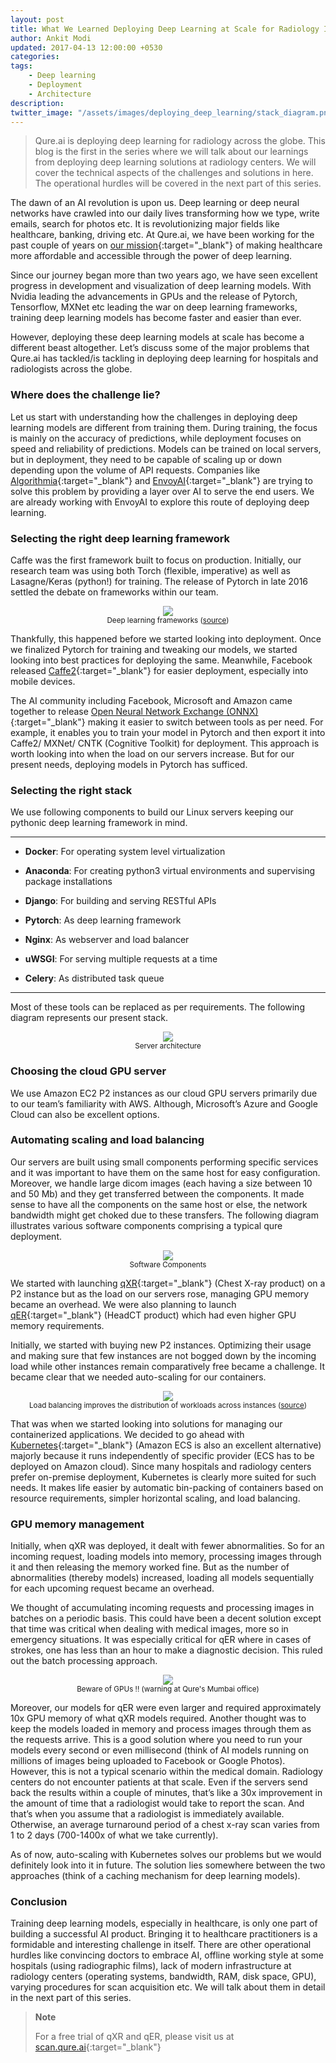 ```yaml
---
layout: post
title: What We Learned Deploying Deep Learning at Scale for Radiology Images
author: Ankit Modi
updated: 2017-04-13 12:00:00 +0530
categories:
tags:
    - Deep learning
    - Deployment
    - Architecture
description:
twitter_image: "/assets/images/deploying_deep_learning/stack_diagram.png"
---
```


>Qure.ai is deploying deep learning for radiology across the globe. This blog is the first in the series where we will talk about our learnings from deploying deep learning solutions at radiology centers. We will cover the technical aspects of the challenges and solutions in here. The operational hurdles will be covered in the next part of this series.


The dawn of an AI revolution is upon us. Deep learning or deep neural networks have crawled into our daily lives transforming how we type, write emails, search for photos etc. It is revolutionizing major fields like healthcare, banking, driving etc. At Qure.ai, we have been working for the past couple of years on  [our mission](http://blog.qure.ai/notes/on-qure-ai){:target="_blank"} of making healthcare more affordable and accessible through the power of deep learning.

Since our journey began more than two years ago, we have seen excellent progress in development and visualization of deep learning models. With Nvidia leading the advancements in GPUs and the release of Pytorch, Tensorflow, MXNet etc leading the war on deep learning frameworks, training deep learning models has become faster and easier than ever.

However, deploying these deep learning models at scale has become a different beast altogether. Let’s discuss some of the major problems that Qure.ai has tackled/is tackling in deploying deep learning for hospitals and radiologists across the globe.

### Where does the challenge lie?

Let us start with understanding how the challenges in deploying deep learning models are different from training them. During training, the focus is mainly on the accuracy of predictions, while deployment focuses on speed and reliability of predictions. Models can be trained on local servers, but in deployment, they need to be capable of scaling up or down depending upon the volume of API requests. Companies like [Algorithmia](https://algorithmia.com/){:target="_blank"} and [EnvoyAI](https://www.envoyai.com/){:target="_blank"} are trying to solve this problem by providing a layer over AI to serve the end users. We are already working with EnvoyAI to explore this route of deploying deep learning.


### Selecting the right deep learning framework

Caffe was the first framework built to focus on production. Initially, our research team was using both Torch (flexible, imperative) as well as Lasagne/Keras (python!) for training. The release of Pytorch in late 2016 settled the debate on frameworks within our team.

<p align="center">
    <img  src="/assets/images/deploying_deep_learning/dl_frameworks.png">
    <br>
    <small>Deep learning frameworks (<a href="https://aws.amazon.com/machine-learning/amis/">source</a>)</small>
</p>

Thankfully, this happened before we started looking into deployment. Once we finalized Pytorch for training and tweaking our models, we started looking into best practices for deploying the same. Meanwhile, Facebook released [Caffe2](https://research.fb.com/downloads/caffe2/){:target="_blank"} for easier deployment, especially into mobile devices.

The AI community including Facebook, Microsoft and Amazon came together to release [Open Neural Network Exchange (ONNX)](https://onnx.ai/){:target="_blank"} making it easier to switch between tools as per need. For example, it enables you to train your model in Pytorch and then export it into Caffe2/ MXNet/ CNTK (Cognitive Toolkit) for deployment. This approach is worth looking into when the load on our servers increase. But for our present needs, deploying models in Pytorch has sufficed.

### Selecting the right stack
We use following components to build our Linux servers keeping our pythonic deep learning framework in mind.

<hr style="border-color :#aaa">

* __Docker__: For operating system level virtualization

* __Anaconda__: For creating python3 virtual environments and supervising package installations

* __Django__: For building and serving RESTful APIs

* __Pytorch__: As deep learning framework

* __Nginx__: As webserver and load balancer

* __uWSGI__: For serving multiple requests at a time

* __Celery__: As distributed task queue

<hr style="border-color :#aaa">

Most of these tools can be replaced as per requirements. The following diagram represents our present stack.

<p align="center">
    <img  src="/assets/images/deploying_deep_learning/stack_diagram.png">
    <br>
    <small>Server architecture</small>
</p>

### Choosing the cloud GPU server
We use Amazon EC2 P2 instances as our cloud GPU servers primarily due to our team’s familiarity with AWS. Although, Microsoft’s Azure and Google Cloud can also be excellent options.

### Automating scaling and load balancing
Our servers are built using small components performing specific services and it was important to have them on the same host for easy configuration. Moreover, we handle large dicom images (each having a size between 10 and 50 Mb) and they get transferred between the components. It made sense to have all the components on the same host or else, the network bandwidth might get choked due to these transfers. The following diagram illustrates various software components comprising a typical qure deployment.

<p align="center">
    <img  src="/assets/images/deploying_deep_learning/software_components.png">
    <br>
    <small>Software Components</small>
</p>

We started with launching [qXR](http://blog.qure.ai/notes/visualizing_deep_learning){:target="_blank"} (Chest X-ray product) on a P2 instance but as the load on our servers rose, managing GPU memory became an overhead. We were also planning to launch [qER](http://headctstudy.qure.ai/){:target="_blank"} (HeadCT product) which had even higher GPU memory requirements.

Initially, we started with buying new P2 instances. Optimizing their usage and making sure that few instances are not bogged down by the incoming load while other instances remain comparatively free became a challenge. It became clear that we needed auto-scaling for our containers.

<p align="center">
    <img  src="/assets/images/deploying_deep_learning/load_balancing.png">
    <br>
    <small>Load balancing improves the distribution of workloads across instances (<a href="https://www.keycdn.com/support/load-balancing/">source</a>)</small>
</p>

That was when we started looking into solutions for managing our containerized applications. We decided to go ahead with [Kubernetes](https://kubernetes.io/){:target="_blank"} (Amazon ECS is also an excellent alternative) majorly because it runs independently of specific provider (ECS has to be deployed on Amazon cloud). Since many hospitals and radiology centers prefer on-premise deployment, Kubernetes is clearly more suited for such needs. It makes life easier by automatic bin-packing of containers based on resource requirements, simpler horizontal scaling, and load balancing.

### GPU memory management

Initially, when qXR was deployed, it dealt with fewer abnormalities. So for an incoming request, loading models into memory, processing images through it and then releasing the memory worked fine. But as the number of abnormalities (thereby models) increased, loading all models sequentially for each upcoming request became an overhead.

We thought of accumulating incoming requests and processing images in batches on a periodic basis. This could have been a decent solution except that time was critical when dealing with medical images, more so in emergency situations. It was especially critical for qER where in cases of strokes, one has less than an hour to make a diagnostic decision. This ruled out the batch processing approach.

<p align="center">
    <img  src="/assets/images/deploying_deep_learning/warning.jpg">
    <br>
    <small>Beware of GPUs !! (warning at Qure's Mumbai office)</small>
</p>


Moreover, our models for qER were even larger and required approximately 10x GPU memory of what qXR models required. Another thought was to keep the models loaded in memory and process images through them as the requests arrive. This is a good solution where you need to run your models every second or even millisecond (think of AI models running on millions of images being uploaded to Facebook or Google Photos). However, this is not a typical scenario within the medical domain. Radiology centers do not encounter patients at that scale. Even if the servers send back the results within a couple of minutes, that’s like a 30x improvement in the amount of time that a radiologist would take to report the scan. And that’s when you assume that a radiologist is immediately available. Otherwise, an average turnaround period of a chest x-ray scan varies from 1 to 2 days (700-1400x of what we take currently).

As of now, auto-scaling with Kubernetes solves our problems but we would definitely look into it in future. The solution lies somewhere between the two approaches (think of a caching mechanism for deep learning models).


### Conclusion
Training deep learning models, especially in healthcare, is only one part of building a successful AI product. Bringing it to healthcare practitioners is a formidable and interesting challenge in itself. There are other operational hurdles like convincing doctors to embrace AI, offline working style at some hospitals (using radiographic films), lack of modern infrastructure at radiology centers (operating systems, bandwidth, RAM, disk space, GPU), varying procedures for scan acquisition etc. We will talk about them in detail in the next part of this series.


> **Note**
>
> For a free trial of qXR and qER, please visit us  at [scan.qure.ai](https://scan.qure.ai/){:target="_blank"}
